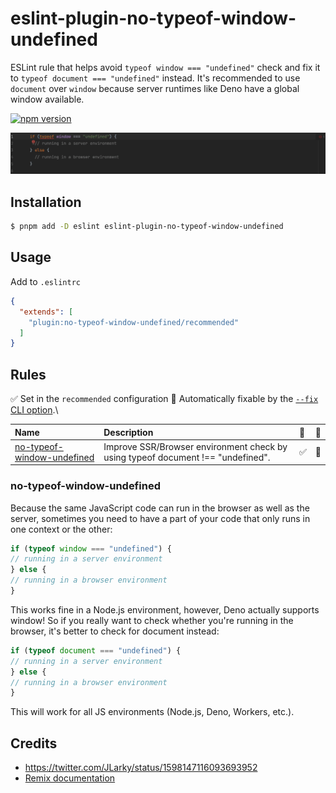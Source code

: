 # eslint-plugin-no-typeof-window-undefined

ESLint rule that helps avoid `typeof window === "undefined"` check and fix it to `typeof document === "undefined"`
instead.
It's recommended to use `document` over `window` because server runtimes like Deno have a global window available.

[![npm version](https://badge.fury.io/js/eslint-plugin-no-typeof-window-undefined.svg)](https://badge.fury.io/js/eslint-plugin-no-typeof-window-undefined)

![Example](./example.gif)

## Installation

```bash
$ pnpm add -D eslint eslint-plugin-no-typeof-window-undefined
```

## Usage

Add to `.eslintrc`

```json
{
  "extends": [
    "plugin:no-typeof-window-undefined/recommended"
  ]
}
```

## Rules

✅ Set in the `recommended` configuration
🔧 Automatically fixable by the [`--fix` CLI option](https://eslint.org/docs/user-guide/command-line-interface#--fix).\


| Name                                                                                             | Description                                                                                                                                                                                                       | 💼 | 🔧 |
| :----------------------------------------------------------------------------------------------- | :---------------------------------------------------------------------------------------------------------------------------------------------------------------------------------------------------------------- | :- | :- |
| [no-typeof-window-undefined](docs/rules/no-typeof-window-undefined.md)                                                       | Improve SSR/Browser environment check by using typeof document !== "undefined".                                                                                                                                                    | ✅  |🔧 |

### no-typeof-window-undefined

Because the same JavaScript code can run in the browser as well as the server, sometimes you need to have a part of your
code that only runs in one context or the other:

```ts
if (typeof window === "undefined") {
// running in a server environment
} else {
// running in a browser environment
}
```

This works fine in a Node.js environment, however, Deno actually supports window! So if you really want to check whether
you're running in the browser, it's better to check for document instead:

```ts
if (typeof document === "undefined") {
// running in a server environment
} else {
// running in a browser environment
}
```

This will work for all JS environments (Node.js, Deno, Workers, etc.).


## Credits

- https://twitter.com/JLarky/status/1598147116093693952
- [Remix documentation](https://remix.run/docs/en/v1/pages/gotchas#typeof-window-checks)

